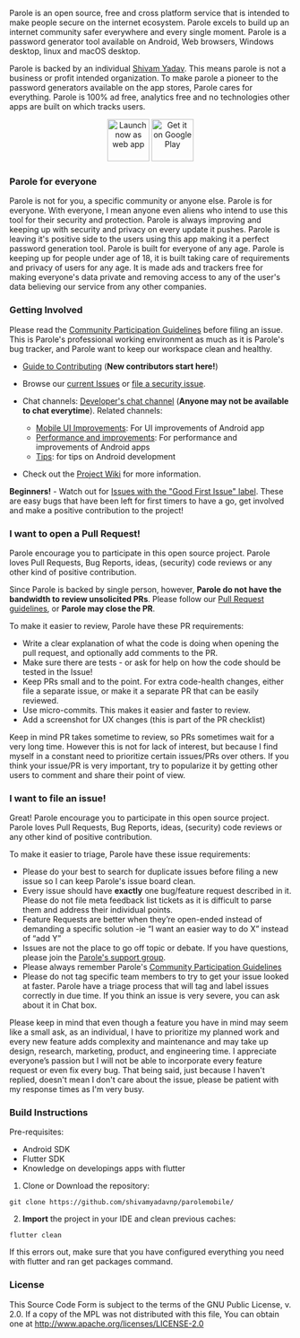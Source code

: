 Parole is an open source, free and cross platform service that is intended to make people secure on the internet ecosystem. Parole excels to build up an internet community safer everywhere and every single moment. Parole is a password generator tool available on Android, Web browsers, Windows desktop, linux and macOS desktop.

Parole is backed by an individual [Shivam Yadav](https://github.com/shivamyadavnp/). This means parole is not a business or profit intended organization. To make parole a pioneer to the password generators available on the app stores, Parole cares for everything. Parole is 100% ad free, analytics free and no technologies other apps are built on which tracks users.

<div align="center" >
<a href="https://paroleservice.github.io/" target="_blank"><img src="https://www.access.earth/img/pwa.png" alt="Launch now as web app" height="75em"/></a>
<a href="https://play.google.com/store/apps/details?id=shivamyadav.confabmeetings.android" target="_blank"><img src="https://upload.wikimedia.org/wikipedia/commons/thumb/7/78/Google_Play_Store_badge_EN.svg/1200px-Google_Play_Store_badge_EN.svg.png" alt="Get it on Google Play" height="75em"/></a>
</div>

### Parole for everyone
Parole is not for you, a specific community or anyone else. Parole is for everyone. With everyone, I mean anyone even aliens who intend to use this tool for their security and protection. Parole is always improving and keeping up with security and privacy on every update it pushes. Parole is leaving it's positive side to the users using this app making it a perfect password generation tool. Parole is built for everyone of any age. Parole is keeping up for people under age of 18, it is built taking care of requirements and privacy of users for any age. It is made ads and trackers free for making everyone's data private and removing access to any of the user's data believing our service from any other companies.

### Getting Involved

Please read the [Community Participation Guidelines](https://paroleservice.page.link/communityparticipation/) before filing an issue. This is Parole's professional working environment as much as it is Parole's bug tracker, and Parole want to keep our workspace clean and healthy.

* [Guide to Contributing](https://paroleservice.page.link/guides/contributiontomobileapp/) (**New contributors start here!**)

* Browse our [current Issues](https://github.com/shivamyadavnp/parolemobile/issues) or [file a security issue](https://github.com/shivamyadavnp/parolemobile/issues).

* Chat channels: [Developer's chat channel](https://paroleservice.page.link/channels/developersupport/) (**Anyone may not be available to chat everytime**). Related channels:
  * [Mobile UI Improvements](https://paroleservice.page.link/channels/mobileuiimprovement/): For UI improvements of Android app
  * [Performance and improvements](https://paroleservice.page.link/channels/performanceimprovements/): For performance and improvements of Android apps
  * [Tips](https://paroleservice.page.link/channels/developersupport/): for tips on Android development

* Check out the [Project Wiki](https://github.com/shivamyadavnp/parolemobile/wiki) for more information.

**Beginners!** - Watch out for [Issues with the "Good First Issue" label](https://github.com/shivamyadavnp/parolemobile/issues?q=is%3Aopen+is%3Aissue+label%3A%22good+first+issue%22). These are easy bugs that have been left for first timers to have a go, get involved and make a positive contribution to the project!


### I want to open a Pull Request!

Parole encourage you to participate in this open source project. Parole loves Pull Requests, Bug Reports, ideas, (security) code reviews or any other kind of positive contribution.

Since Parole is backed by single person, however, **Parole do not have the bandwidth to review unsolicited PRs**. Please follow our [Pull Request guidelines](https://paroleservice.page.link/development/prguidelines/), or **Parole may close the PR**.

To make it easier to review, Parole have these PR requirements:
* Write a clear explanation of what the code is doing when opening the pull request, and optionally add comments to the PR.
* Make sure there are tests - or ask for help on how the code should be tested in the Issue!
* Keep PRs small and to the point. For extra code-health changes, either file a separate issue, or make it a separate PR that can be easily reviewed.
* Use micro-commits. This makes it easier and faster to review.
* Add a screenshot for UX changes (this is part of the PR checklist)

Keep in mind PR takes sometime to review, so PRs sometimes wait for a very long time. However this is not for lack of interest, but because I find myself in a constant need to prioritize certain issues/PRs over others. If you think your issue/PR is very important, try to popularize it by getting other users to comment and share their point of view.

### I want to file an issue!

Great! Parole encourage you to participate in this open source project. Parole loves Pull Requests, Bug Reports, ideas, (security) code reviews or any other kind of positive contribution.

To make it easier to triage, Parole have these issue requirements:

* Please do your best to search for duplicate issues before filing a new issue so I can keep Parole's issue board clean.
* Every issue should have **exactly** one bug/feature request described in it. Please do not file meta feedback list tickets as it is difficult to parse them and address their individual points.
* Feature Requests are better when they’re open-ended instead of demanding a specific solution -ie  “I want an easier way to do X” instead of “add Y”
* Issues are not the place to go off topic or debate. If you have questions, please join the [Parole's support group](https://paroleservice.page.link/support/channel/).
* Please always remember Parole's [Community Participation Guidelines](https://paroleservice.page.link/communityparticipation/)
* Please do not tag specific team members to try to get your issue looked at faster. Parole have a triage process that will tag and label issues correctly in due time. If you think an issue is very severe, you can ask about it in Chat box.

Please keep in mind that even though a feature you have in mind may seem like a small ask, as an individual, I have to prioritize my  planned work and every new feature adds complexity and maintenance and may take up design, research, marketing, product, and engineering time. I appreciate everyone’s passion but I will not be able to incorporate every feature request or even fix every bug. That being said, just because I haven't replied, doesn't mean I don't care about the issue, please be patient with my response times as I'm very busy.

### Build Instructions

Pre-requisites:
* Android SDK
* Flutter SDK
* Knowledge on developings apps with flutter

1. Clone or Download the repository:

  ```shell
  git clone https://github.com/shivamyadavnp/parolemobile/
  ```

2. **Import** the project in your IDE and clean previous caches:

  ```shell
  flutter clean
  ```

 If this errors out, make sure that you have configured everything you need with flutter and ran get packages command.
  
  ### License
  This Source Code Form is subject to the terms of the GNU Public License, v. 2.0. If a copy of the MPL was not distributed with this file, You can obtain one at http://www.apache.org/licenses/LICENSE-2.0
